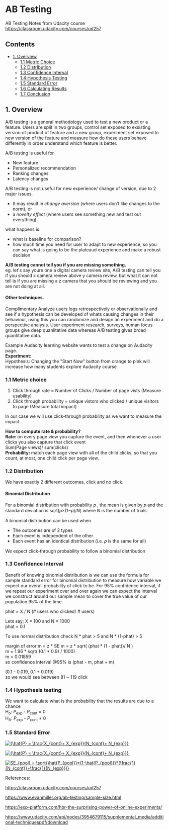 # AB Testing
AB Testing Notes from Udacity course https://classroom.udacity.com/courses/ud257

## Contents
- [1. Overview](#overview)
  - [1.1 Metric Choice](#metric-choice) 
  - [1.2 Distribution](#distribution) 
  - [1.3 Confidence Interval](#confidence-interval) 
  - [1.4 Hypothesis Testing](#hypothesis-testing) 
  - [1.5 Standard Error](#standard-error) 
  - [1.6 Calculating Results](#calculating-results) 
  - [1.7 Conclusion](#conclusion) 


## 1. Overview  <a name="overview"></a>
A/B testing is a general methodology used to test a new product or a feature. Users are split in two groups, control set exposed to exsisting version of product of feature and a new group, experiment set exposed to new version of the feature and measure how do these users behave differently in order understand which feature is better. <br>

A/B testing is useful for <br>
* New feature <br>
* Personalized recommendation <br>
* Ranking changes<br>
* Latency changes<br>

A/B testing is not useful for new experience/ change of version, due to 2 major issues.<br>
* It may result in <i>change aversion</i> (where users don’t like changes to the norm), or<br>
* a <i> novelty effect </i> (where users see something new and test out everything).<br>

what happens is: <br>
* what is  baseline for comparison? <br>
* how much time you need for user to adapt to new experience, so you can say what is going to be the plateaud experience and make a robust decision <br>

<b> A/B testing cannot tell you if you are missing something. </b> <br>
eg. let's say youre one a digital camera review site, A/B testing can tell you if you should x camera review above y camera review, but what it can not tell is if you are missing a z camera that you should be reviewing and you are not doing at all.


#### Other techniques.
Complimentary Analyze users logs retrospectively or observationally and see if a hypothesis can be developed of whats causing changes in their behaviour, using this you can randomize and design an experiment and do a perspective analysis.
User experiment research, surveys, human focus groups give deep quanlitative data whereas A/B testing gives broad quantitative data.



Example Audacity learning website wants to test a change on Audacity page. <br>
<b>Experiment:</b> <br>
Hypothesis: Changing the "Start Now" button from orange to pink will increase how many students explore Audacity course
### 1.1 Metric choice <a name="metric-choice"></a>
1. Click through rate = Number of Clicks / Number of page vists (Measure usability)
2. Click through probability = unique vistors who clicked / unique visitors to page (Measure total impact)

In our case we will use click-through probability as we want to measure the impact

<b> How to compute rate & probability? </b> </br>
<b> Rate: </b> on every page view you capture the event, and then whenever a user clicks you also capture that click event <br>
Sum(Page views)/ sum(clicks) <br>
<b> Probability: </b> match each page view with all of the child clicks, so that you count, at most, one child click per page view.

### 1.2 Distribution <a name="distribution"></a>
We have exactly 2 different outcomes, click and no click.
#### Binomial Distribution

For a binomial distribution with probability 𝑝 , the mean is given by 𝑝 and the standard deviation is sqrt(𝑝×(1−𝑝)/𝑁) where 𝑁 is the number of trials.

A binomial distribution can be used when <br>
* The outcomes are of 2 types 
* Each event is independent of the other 
* Each event has an identical distribution (i.e. 𝑝 is the same for all)

We expect click-through probability to follow a binomial distribution


### 1.3 Confidence Interval <a name="confidence-interval"></a>
Benefit of knowing binomial distribution is we can use the formula for sample standard error for binomial distribution to measure how variable we expect our overall probability of click to be. For 95% confidence interval, if we repeat our experiment over and over again we can expect the interval we construct around our sample mean to cover the true value of our population 95% of the time.



phat = X / N (# users who clicked/ # users)

Lets say; X = 100 and N = 1000 <br>
phat = 0.1

To use normal distribution check N * phat > 5 and N * (1-phat) > 5 

margin of error m = z * SE
m = z * sqrt( (phat * (1 - phat))/ N ) <br>
m = 1.96 * sqrt( (0.1 * 0.9) / 1000) <br>
m = 0.01859 <br>
so confidence interval @95% is (phat - m, phat + m)

(0.1 - 0.019, 0.1 + 0.019) <br>
so we would see between 81 ~ 119 click

### 1.4 Hypothesis testing <a name="hypothesis-testing"></a>
We want to calculate what is the probability that the results are due to a chance <br>
H<sub>o</sub>: <i>P</i><sub>exp</sub> -  <i>P</i><sub>cont</sub> = 0 <br>
H<sub>A</sub>: <i>P</i><sub>exp</sub> -  <i>P</i><sub>cont</sub> ≠ 0

### 1.5 Standard Error   <a name="standard-error"></a>
 <a href="https://www.codecogs.com/eqnedit.php?latex=\bg_white&space;{\hat{P}&space;=&space;\frac{X_{cont}&plus;&space;X_{exp}}{N_{cont}&plus;&space;N_{exp}}}" target="_blank"><img src="https://latex.codecogs.com/svg.latex?\bg_white&space;{\hat{P}&space;=&space;\frac{X_{cont}&plus;&space;X_{exp}}{N_{cont}&plus;&space;N_{exp}}}" title="{\hat{P} = \frac{X_{cont}+ X_{exp}}{N_{cont}+ N_{exp}}}" /></a>


<a href="https://www.codecogs.com/eqnedit.php?latex=\bg_white&space;{\hat{P}&space;=&space;\frac{X_{cont}&plus;&space;X_{exp}}{N_{cont}&plus;&space;N_{exp}}}" target="_blank"><img src="https://latex.codecogs.com/png.latex?\bg_white&space;{\hat{P}&space;=&space;\frac{X_{cont}&plus;&space;X_{exp}}{N_{cont}&plus;&space;N_{exp}}}" title="{\hat{P} = \frac{X_{cont}+ X_{exp}}{N_{cont}+ N_{exp}}}" /></a>

<a href="https://www.codecogs.com/eqnedit.php?latex=\bg_white&space;SE_{pool}&space;=&space;\sqrt{\hat{P_{pool}}*(1-\hat{P_{pool})}*(\frac{1}{N_{cont}}&plus;\frac{1}{N_{exp}})}" target="_blank"><img src="https://latex.codecogs.com/svg.latex?\bg_white&space;SE_{pool}&space;=&space;\sqrt{\hat{P_{pool}}*(1-\hat{P_{pool})}*(\frac{1}{N_{cont}}&plus;\frac{1}{N_{exp}})}" title="SE_{pool} = \sqrt{\hat{P_{pool}}*(1-\hat{P_{pool})}*(\frac{1}{N_{cont}}+\frac{1}{N_{exp}})}" /></a>


References:

https://classroom.udacity.com/courses/ud257

https://www.evanmiller.org/ab-testing/sample-size.html

https://exp-platform.com/hbr-the-surprising-power-of-online-experiments/

https://www.udacity.com/api/nodes/3954679115/supplemental_media/additional-techniquespdf/download
